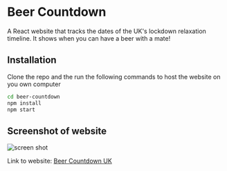 
# Beer Countdown
A React website that tracks the dates of the UK's lockdown relaxation timeline. It shows when you can have a beer with a mate!

## Installation
Clone the repo and the run the following commands to host the website on you own computer
```sh
cd beer-countdown
npm install
npm start
```

## Screenshot of website
![screen shot](https://i.imgur.com/7VG9Z0u.png)

Link to website: [Beer Countdown UK](https://beercountdown.co.uk)
